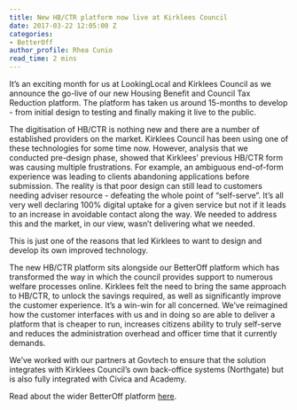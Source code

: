 ```yaml
---
title: New HB/CTR platform now live at Kirklees Council
date: 2017-03-22 12:05:00 Z
categories:
- BetterOff
author_profile: Rhea Cunio
read_time: 2 mins
---
```


It’s an exciting month for us at LookingLocal and Kirklees Council as we announce the go-live of our new Housing Benefit and Council Tax Reduction platform.
The platform has taken us around 15-months to develop - from initial design to testing and finally making it live to the public.


The digitisation of HB/CTR is nothing new and there are a number of established providers on the market. Kirklees Council has been using one of these technologies for some time now. However, analysis that we conducted pre-design phase, showed that Kirklees’ previous HB/CTR form was causing multiple frustrations. For example, an ambiguous end-of-form experience was leading to clients abandoning applications before submission. The reality is that poor design can still lead to customers needing adviser resource - defeating the whole point of “self-serve”.
It’s all very well declaring 100% digital uptake for a given service but not if it leads to an increase in avoidable contact along the way. We needed to address this and the market, in our view, wasn’t delivering what we needed.


This is just one of the reasons that led Kirklees to want to design and develop its own improved technology.


The new HB/CTR platform sits alongside our BetterOff platform which has transformed the way in which the council provides support to numerous welfare processes online. Kirklees felt the need to bring the same approach to HB/CTR, to unlock the savings required, as well as significantly improve the customer experience. It’s a win-win for all concerned. We’ve reimagined how the customer interfaces with us and in doing so are able to deliver a platform that is cheaper to run, increases citizens ability to truly self-serve and reduces the administration overhead and officer time that it currently demands.


We’ve worked with our partners at Govtech to ensure that the solution integrates with Kirklees Council’s own back-office systems (Northgate) but is also fully integrated with Civica and Academy.


Read about the wider BetterOff platform [here](http://www.lookinglocal.gov.uk/solutions/betteroff/).